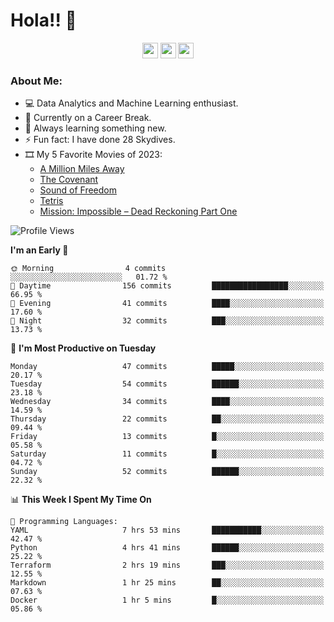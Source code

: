 # Hola!! 👋

<p align="center">
<a href="https://www.linkedin.com/in/salujaamandeep"><img src="https://img.shields.io/badge/linkedin-%230077B5.svg?&style=for-the-badge&logo=linkedin&logoColor=white" height=25></a>
<a href="https://www.twitter.com/salujaamandeep"><img src="https://img.shields.io/badge/twitter-%231DA1F2.svg?&style=for-the-badge&logo=twitter&logoColor=white" height=25></a>
<a href="https://medium.com/@saluja.amandeep"><img src="https://img.shields.io/badge/medium-%2312100E.svg?&style=for-the-badge&logo=medium&logoColor=white" height=25></a></p>

### About Me:

- 💻 Data Analytics and Machine Learning enthusiast.
- 🌱 Currently on a Career Break.
- 📖 Always learning something new.
- ⚡ Fun fact: I have done 28 Skydives.
- 🎞️ My 5 Favorite Movies of 2023:
  - [A Million Miles Away](https://www.imdb.com/title/tt21940010/)
  - [The Covenant](https://www.imdb.com/title/tt4873118/)
  - [Sound of Freedom](https://www.imdb.com/title/tt7599146/)
  - [Tetris](https://www.imdb.com/title/tt12758060/)
  - [Mission: Impossible – Dead Reckoning Part One](https://www.imdb.com/title/tt9603212/)

<!--START_SECTION:waka-->
![Profile Views](http://img.shields.io/badge/Profile%20Views-140-blue)

**I'm an Early 🐤** 

```text
🌞 Morning                4 commits           ░░░░░░░░░░░░░░░░░░░░░░░░░   01.72 % 
🌆 Daytime                156 commits         █████████████████░░░░░░░░   66.95 % 
🌃 Evening                41 commits          ████░░░░░░░░░░░░░░░░░░░░░   17.60 % 
🌙 Night                  32 commits          ███░░░░░░░░░░░░░░░░░░░░░░   13.73 % 
```
📅 **I'm Most Productive on Tuesday** 

```text
Monday                   47 commits          █████░░░░░░░░░░░░░░░░░░░░   20.17 % 
Tuesday                  54 commits          ██████░░░░░░░░░░░░░░░░░░░   23.18 % 
Wednesday                34 commits          ████░░░░░░░░░░░░░░░░░░░░░   14.59 % 
Thursday                 22 commits          ██░░░░░░░░░░░░░░░░░░░░░░░   09.44 % 
Friday                   13 commits          █░░░░░░░░░░░░░░░░░░░░░░░░   05.58 % 
Saturday                 11 commits          █░░░░░░░░░░░░░░░░░░░░░░░░   04.72 % 
Sunday                   52 commits          ██████░░░░░░░░░░░░░░░░░░░   22.32 % 
```


📊 **This Week I Spent My Time On** 

```text
💬 Programming Languages: 
YAML                     7 hrs 53 mins       ███████████░░░░░░░░░░░░░░   42.47 % 
Python                   4 hrs 41 mins       ██████░░░░░░░░░░░░░░░░░░░   25.22 % 
Terraform                2 hrs 19 mins       ███░░░░░░░░░░░░░░░░░░░░░░   12.55 % 
Markdown                 1 hr 25 mins        ██░░░░░░░░░░░░░░░░░░░░░░░   07.63 % 
Docker                   1 hr 5 mins         █░░░░░░░░░░░░░░░░░░░░░░░░   05.86 % 
```


<!--END_SECTION:waka-->
